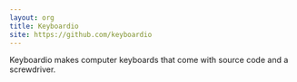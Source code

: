 ```yaml
---
layout: org
title: Keyboardio
site: https://github.com/keyboardio
---
```

Keyboardio makes computer keyboards that come with source code and a screwdriver.
